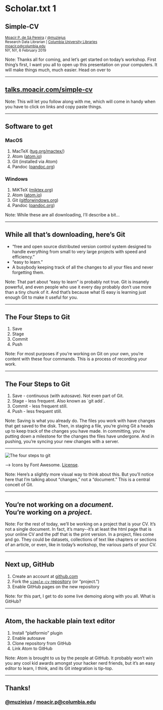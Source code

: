 # Scholar.txt 1
## Simple-CV

<small><a href="http://moacir.com">Moacir P. de Sá Pereira</a> / <a href="http://twitter.com/muziejus">@muziejus</a><br />
Research Data Librarian | <a href="http://library.columbia.edu">Columbia University Libraries</a><br />
moacir.p@columbia.edu<br />
NY, NY, 6 February 2019</small>

Note: Thanks all for coming, and let’s get started on today’s workshop. First
thing’s first, I want you all to open up this presentation on your computers.
It will make things much, much easier. Head on over to 

---

## [talks.moacir.com/simple-cv](http://talks.moacir.com/simple-cv)

Note: This will let you follow along with me, which will come in handy when
you have to click on links and copy paste things.

---

## Software to get

<div class="row">
<div class="col-6">
<h3><i class="fab fa-apple"></i> MacOS</h3>
<ol>
<li>MacTeX (<a href="http://tug.org/mactex/">tug.org/mactex/</a>)</li>
<li>Atom (<a href="http://atom.io">atom.io</a>)</li>
<li>Git (installed via Atom)</li>
<li>Pandoc (<a href="http://pandoc.org">pandoc.org</a>)</li>
</ol>
</div>

<div class="col-6">
<h3><i class="fab fa-windows"></i> Windows</h3>
<ol>
<li>MiKTeX (<a href="http://miktex.org">miktex.org</a>)</li>
<li>Atom (<a href="http://atom.io">atom.io</a>)</li>
<li>Git (<a href="http://gitforwindows.org">gitforwindows.org</a>)</li>
<li>Pandoc (<a href="http://pandoc.org">pandoc.org</a>)</li>
</ol>
</div>

Note: While these are all downloading, I’ll describe a bit...

---

## While all that’s downloading, here’s Git

* “free and open source distributed version control system designed to handle
everything from small to very large projects with speed and efficiency.”
* “easy to learn.”
* A busybody keeping track of all the changes to all your files and never
forgetting them.

Note: That part about “easy to learn” is probably not true. Git is insanely
powerful, and even people who use it every day probably don’t use more than a
tiny chunk of it. And that’s because what IS easy is learning just enough Git
to make it useful for you.

---

## The Four Steps to Git

1. Save
1. Stage
1. Commit
1. Push

Note: For most purposes if you’re working on Git on your own, you’re content
with these four commands. This is a process of recording your work.

---

## The Four Steps to Git

<ol>
<li class="fragment">Save - continuous (with autosave). Not even part of Git.</li>
<li class="fragment">Stage - less frequent. Also known as `git add`.</li>
<li class="fragment">Commit - less frequent still.</li>
<li class="fragment">Push - less frequent still.</li>
</ol>

Note: Saving is what you already do. The files you work with have changes that
get saved to the disk. Then, in staging a file, you’re giving Git a heads up
to keep track of the changes you have made. In committing, you’re putting down
a milestone for the changes the files have undergone. And in pushing, you’re
syncing your new changes with a server.

---

![The four steps to git](https://i.imgur.com/mNfax2z.png)

--> Icons by Font Awesome. [License](https://fontawesome.com/license).

Note: Here’s a slightly more visual way to think about this. But you’ll notice
here that I’m talking about “changes,” not a “document.” This is a central
conceit of Git.

---

## You’re not working on a _document_.<br />You’re working on a _project_.

Note: For the rest of today, we’ll be working on a project that is your CV.
It’s not a single document. In fact, it’s many--it’s at least the html page
that is your online CV and the pdf that is the print version. In a project,
files come and go. They could be datasets, collections of text like chapters
or sections of an article, or even, like in today’s workshop, the various
parts of your CV.

---

## Next up, GitHub <i class="fab fa-github"></i>

1. Create an account at [github.com](http://github.com)
1. Fork the [`simple-cv`
   repository](http://github.com/plain-plain-text/simple-cv) (or “project.”)
1. Enable GitHub pages on the new repository

Note: for this part, I get to do some live demoing along with you all. What is
GitHub?

---

## Atom, the hackable plain text editor

1. Install “platformio” plugin
1. Enable autosave
1. Clone repository from GitHub
1. Link Atom to GitHub

Note: Atom is brought to us by the people at GitHub. It probably won’t win you
any cool kid awards amongst your hacker nerd friends, but it’s an easy editor
to learn, I think, and its Git integration is tip-top.

---




## Thanks!
### [@muziejus](http://twitter.com/muziejus) / moacir.p@columbia.edu
